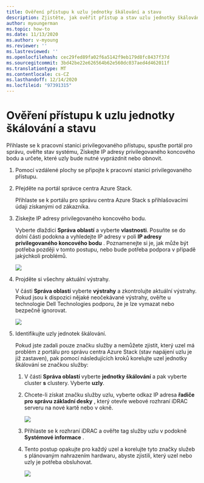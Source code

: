 ```yaml
---
title: Ověření přístupu k uzlu jednotky škálování a stavu
description: Zjistěte, jak ověřit přístup a stav uzlu jednotky škálování.
author: myoungerman
ms.topic: how-to
ms.date: 11/13/2020
ms.author: v-myoung
ms.reviewer: ''
ms.lastreviewed: ''
ms.openlocfilehash: cec29fed89fa02f6a5142f9eb179d8fc8437f37d
ms.sourcegitcommit: 3bd42be22e626564b62e560dc037aed4d462011f
ms.translationtype: MT
ms.contentlocale: cs-CZ
ms.lasthandoff: 12/14/2020
ms.locfileid: "97391315"
---
```

# <a name="verifying-scale-unit-node-access-and-health"></a>Ověření přístupu k uzlu jednotky škálování a stavu



Přihlaste se k pracovní stanici privilegovaného přístupu, spusťte portál pro správu, ověřte stav systému, Získejte IP adresy privilegovaného koncového bodu a určete, které uzly bude nutné vyprázdnit nebo obnovit.

1.  Pomocí vzdálené plochy se připojte k pracovní stanici privilegovaného přístupu.

2.  Přejděte na portál správce centra Azure Stack.

    Přihlaste se k portálu pro správu centra Azure Stack s přihlašovacími údaji získanými od zákazníka.
        
3.  Získejte IP adresy privilegovaného koncového bodu.


    Vyberte dlaždici **Správa oblastí** a vyberte **vlastnosti**. Posuňte se do dolní části podokna a vyhledejte IP adresy v poli **IP adresy privilegovaného koncového bodu** . Poznamenejte si je, jak může být potřeba později v tomto postupu, nebo bude potřeba podpora v případě jakýchkoli problémů.

    [![](media/image-18-inline.png)](media/image-18-expanded.png)
    
4.  Projděte si všechny aktuální výstrahy.

    V části **Správa oblastí** vyberte **výstrahy** a zkontrolujte aktuální výstrahy. Pokud jsou k dispozici nějaké neočekávané výstrahy, ověřte u technologie Dell Technologies podporu, že je lze vymazat nebo bezpečně ignorovat.
    
    [![](media/image-19-inline.png)](media/image-19-expanded.png)
    
5.  Identifikujte uzly jednotek škálování.

    Pokud jste zadali pouze značku služby a nemůžete zjistit, který uzel má problém z portálu pro správu centra Azure Stack (stav napájení uzlu je již zastaven), pak pomocí následujících kroků korelujte uzel jednotky škálování se značkou služby:
    
    1.  V části **Správa oblastí** vyberte **jednotky škálování** a pak vyberte cluster **s** clustery. Vyberte **uzly**.
    
    1.  Chcete-li získat značku služby uzlu, vyberte odkaz IP adresa **řadiče pro správu základní desky** , který otevře webové rozhraní iDRAC serveru na nové kartě nebo v okně.

        [![](media/image-20-inline.png)](media/image-20-expanded.png) 
    
    1.  Přihlaste se k rozhraní iDRAC a ověřte tag služby uzlu v podokně **Systémové informace** .
    
    1.  Tento postup opakujte pro každý uzel a korelujte tyto značky služeb s plánovaným nahrazením hardwaru, abyste zjistili, který uzel nebo uzly je potřeba obsluhovat.

        [![](media/image-21-inline.png)](media/image-21-expanded.png)
    
